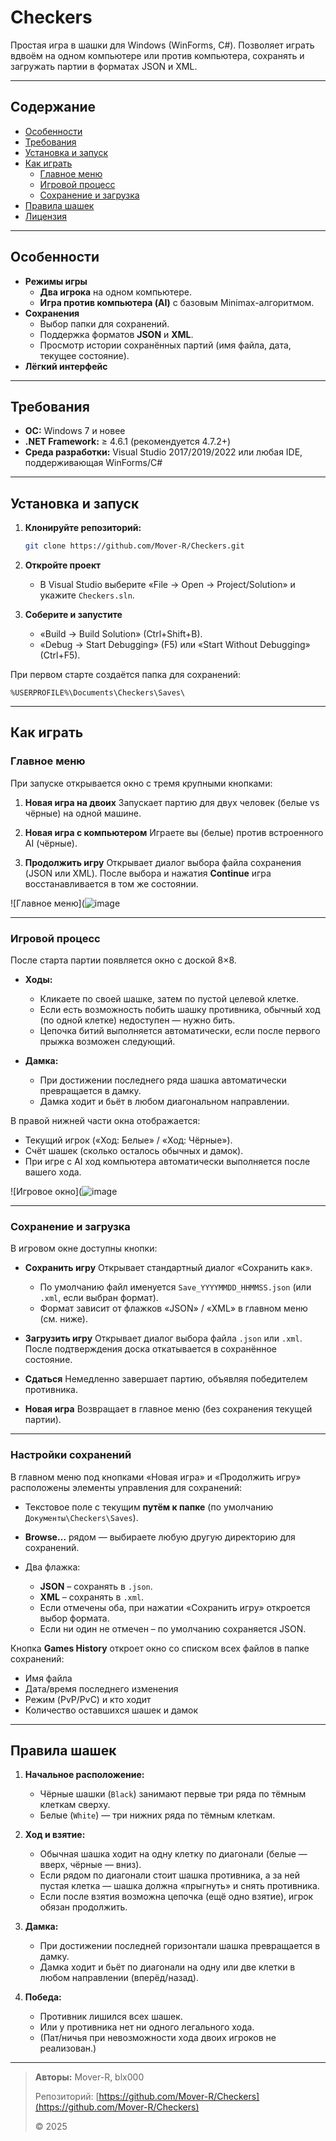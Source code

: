 # Checkers

Простая игра в шашки для Windows (WinForms, C#). Позволяет играть вдвоём на одном компьютере или против компьютера, сохранять и загружать партии в форматах JSON и XML.

---

## Содержание

- [Особенности](#особенности)  
- [Требования](#требования)  
- [Установка и запуск](#установка-и-запуск)  
- [Как играть](#как-играть)  
  - [Главное меню](#главное-меню)  
  - [Игровой процесс](#игровой-процесс)  
  - [Сохранение и загрузка](#сохранение-и-загрузка)  
- [Правила шашек](#правила-шашек)  
- [Лицензия](#лицензия)  

---

## Особенности

- **Режимы игры**  
  - **Два игрока** на одном компьютере.  
  - **Игра против компьютера (AI)** с базовым Minimax-алгоритмом.  
- **Сохранения**  
  - Выбор папки для сохранений.  
  - Поддержка форматов **JSON** и **XML**.  
  - Просмотр истории сохранённых партий (имя файла, дата, текущее состояние).  
- **Лёгкий интерфейс**

---

## Требования

- **ОС:** Windows 7 и новее  
- **.NET Framework:** ≥ 4.6.1 (рекомендуется 4.7.2+)  
- **Среда разработки:** Visual Studio 2017/2019/2022 или любая IDE, поддерживающая WinForms/C#

---

## Установка и запуск

1. **Клонируйте репозиторий:**
   ```bash
   git clone https://github.com/Mover-R/Checkers.git


2. **Откройте проект**

   * В Visual Studio выберите «File → Open → Project/Solution» и укажите `Checkers.sln`.
3. **Соберите и запустите**

   * «Build → Build Solution» (Ctrl+Shift+B).
   * «Debug → Start Debugging» (F5) или «Start Without Debugging» (Ctrl+F5).

При первом старте создаётся папка для сохранений:

```
%USERPROFILE%\Documents\Checkers\Saves\
```

---

## Как играть

### Главное меню

При запуске открывается окно с тремя крупными кнопками:

1. **Новая игра на двоих**
   Запускает партию для двух человек (белые vs чёрные) на одной машине.

2. **Новая игра с компьютером**
   Играете вы (белые) против встроенного AI (чёрные).

3. **Продолжить игру**
   Открывает диалог выбора файла сохранения (JSON или XML). После выбора и нажатия **Continue** игра восстанавливается в том же состоянии.

![Главное меню](![image](https://github.com/user-attachments/assets/5144ed7a-6e5d-46f7-9025-782a78ea7090)

---

### Игровой процесс

После старта партии появляется окно с доской 8×8.

* **Ходы:**

  * Кликаете по своей шашке, затем по пустой целевой клетке.
  * Если есть возможность побить шашку противника, обычный ход (по одной клетке) недоступен — нужно бить.
  * Цепочка битий выполняется автоматически, если после первого прыжка возможен следующий.
* **Дамка:**

  * При достижении последнего ряда шашка автоматически превращается в дамку.
  * Дамка ходит и бьёт в любом диагональном направлении.

В правой нижней части окна отображается:

* Текущий игрок («Ход: Белые» / «Ход: Чёрные»).
* Счёт шашек (сколько осталось обычных и дамок).
* При игре с AI ход компьютера автоматически выполняется после вашего хода.

![Игровое окно](![image](https://github.com/user-attachments/assets/4fcdfbaf-f6a5-411b-b185-e22da1a97084)

---

### Сохранение и загрузка

В игровом окне доступны кнопки:

* **Сохранить игру**
  Открывает стандартный диалог «Сохранить как».

  * По умолчанию файл именуется `Save_YYYYMMDD_HHMMSS.json` (или `.xml`, если выбран формат).
  * Формат зависит от флажков «JSON» / «XML» в главном меню (см. ниже).
* **Загрузить игру**
  Открывает диалог выбора файла `.json` или `.xml`. После подтверждения доска откатывается в сохранённое состояние.
* **Сдаться**
  Немедленно завершает партию, объявляя победителем противника.
* **Новая игра**
  Возвращает в главное меню (без сохранения текущей партии).

---

### Настройки сохранений

В главном меню под кнопками «Новая игра» и «Продолжить игру» расположены элементы управления для сохранений:

* Текстовое поле с текущим **путём к папке** (по умолчанию `Документы\Checkers\Saves`).
* **Browse…** рядом — выбираете любую другую директорию для сохранений.
* Два флажка:

  * **JSON** – сохранять в `.json`.
  * **XML** – сохранять в `.xml`.
  * Если отмечены оба, при нажатии «Сохранить игру» откроется выбор формата.
  * Если ни один не отмечен – по умолчанию сохраняется JSON.

Кнопка **Games History** откроет окно со списком всех файлов в папке сохранений:

* Имя файла
* Дата/время последнего изменения
* Режим (PvP/PvC) и кто ходит
* Количество оставшихся шашек и дамок

---

## Правила шашек

1. **Начальное расположение:**

   * Чёрные шашки (`Black`) занимают первые три ряда по тёмным клеткам сверху.
   * Белые (`White`) — три нижних ряда по тёмным клеткам.

2. **Ход и взятие:**

   * Обычная шашка ходит на одну клетку по диагонали (белые — вверх, чёрные — вниз).
   * Если рядом по диагонали стоит шашка противника, а за ней пустая клетка — шашка должна «прыгнуть» и снять противника.
   * Если после взятия возможна цепочка (ещё одно взятие), игрок обязан продолжить.

3. **Дамка:**

   * При достижении последней горизонтали шашка превращается в дамку.
   * Дамка ходит и бьёт по диагонали на одну или две клетки в любом направлении (вперёд/назад).

4. **Победа:**

   * Противник лишился всех шашек.
   * Или у противника нет ни одного легального хода.
   * (Пат/ничья при невозможности хода двоих игроков не реализован.)

---

> **Авторы:** Mover-R, blx000
>
> Репозиторий: [https://github.com/Mover-R/Checkers](https://github.com/Mover-R/Checkers)
>
> © 2025

```
```
